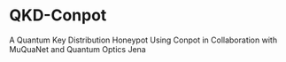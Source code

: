 # QKD-Conpot
A Quantum Key Distribution Honeypot Using Conpot in Collaboration with MuQuaNet and Quantum Optics Jena
